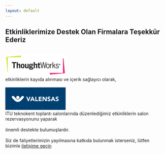 ```yaml
---
layout: default
---
```


<div class="row">
<div class="col-md-9">

<div class="row">
	<h2>Etkinliklerimize Destek Olan Firmalara Teşekkür Ederiz</h2>
</div>
<br/>
<div class="row">
	<div class="col-sm-4"><strong><a href="http://www.thoughtworks.com" target="_blank"><img src="/assets/img/thoughtworks.png" alt="ThoughtWorks"/></a></strong></div>
	<div class="col-sm-8">etkinliklerin kayıda alınması ve içerik sağlayıcı olarak, </div>
</div>
<br/>
<div class="row">
	<div class="col-sm-4"><strong><a href="http://valensas.com" target="_blank"><img src="/assets/img/valensas.png" alt="Valensas"></a></strong></div>
	<div class="col-sm-8">ITU teknokent toplantı salonlarında düzenlediğimiz etkinliklerin salon rezervasyonunu yaparak</div>
</div>
<br/>
<div class="row">
	önemli destekte bulumuşlardır.
</div>
<br/>
<div class="row">
	Siz de faliyetlerimizin yayılmasına katkıda bulunmak isterseniz, lütfen bizimle <a href="http://istanbulcoders.org/contact">iletişime geçin</a>
</div>

</div>
</div>

